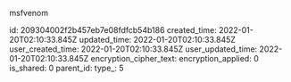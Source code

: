 msfvenom

id: 209304002f2b457eb7e08fdfcb54b186
created_time: 2022-01-20T02:10:33.845Z
updated_time: 2022-01-20T02:10:33.845Z
user_created_time: 2022-01-20T02:10:33.845Z
user_updated_time: 2022-01-20T02:10:33.845Z
encryption_cipher_text: 
encryption_applied: 0
is_shared: 0
parent_id: 
type_: 5
